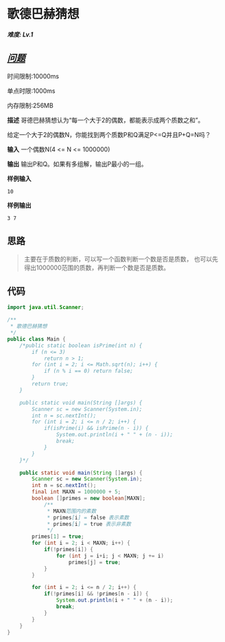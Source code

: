 # 歌德巴赫猜想

_**难度: Lv.1**_

## _[问题](http://hihocoder.com/problemset/problem/1493)_
时间限制:10000ms

单点时限:1000ms

内存限制:256MB

**描述**
哥德巴赫猜想认为“每一个大于2的偶数，都能表示成两个质数之和”。

给定一个大于2的偶数N，你能找到两个质数P和Q满足P<=Q并且P+Q=N吗？

**输入**
一个偶数N(4 <= N <= 1000000)

**输出**
输出P和Q。如果有多组解，输出P最小的一组。

**样例输入**
```
10
```
**样例输出**
```
3 7
```

## 思路
> 主要在于质数的判断，可以写一个函数判断一个数是否是质数，
也可以先得出1000000范围的质数，再判断一个数是否是质数。

## 代码
```java
import java.util.Scanner;

/**
 * 歌德巴赫猜想
 */
public class Main {
    /*public static boolean isPrime(int n) {
        if (n <= 3)
            return n > 1;
        for (int i = 2; i <= Math.sqrt(n); i++) {
            if (n % i == 0) return false;
        }
        return true;
    }

    public static void main(String []args) {
        Scanner sc = new Scanner(System.in);
        int n = sc.nextInt();
        for (int i = 2; i <= n / 2; i++) {
            if(isPrime(i) && isPrime(n - i)) {
                System.out.println(i + " " + (n - i));
                break;
            }
        }
    }*/

    public static void main(String []args) {
        Scanner sc = new Scanner(System.in);
        int n = sc.nextInt();
        final int MAXN = 1000000 + 5;
        boolean []primes = new boolean[MAXN];
            /**
             * MAXN范围内的素数
             * primes[i] = false 表示素数
             * primes[i] = true 表示非素数
             */
        primes[1] = true;
        for (int i = 2; i < MAXN; i++) {
            if(!primes[i]) {
                for (int j = i+i; j < MAXN; j += i)
                    primes[j] = true;
            }
        }

        for (int i = 2; i <= n / 2; i++) {
            if(!primes[i] && !primes[n - i]) {
                System.out.println(i + " " + (n - i));
                break;
            }
        }
    }
}
```